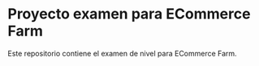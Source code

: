 # Proyecto examen para ECommerce Farm

Este repositorio contiene el examen de nivel para ECommerce Farm.